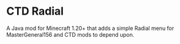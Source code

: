 # CTD Radial
 A Java mod for Minecraft 1.20+ that adds a simple Radial menu for MasterGeneral156 and CTD mods to depend upon.
